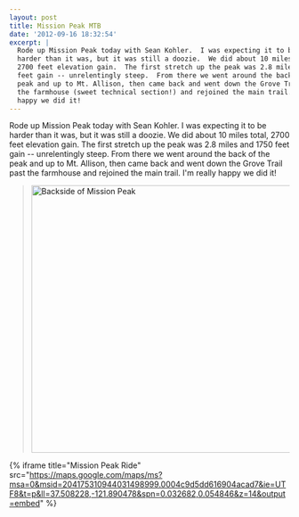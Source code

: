 ```yaml
---
layout: post
title: Mission Peak MTB
date: '2012-09-16 18:32:54'
excerpt: |
  Rode up Mission Peak today with Sean Kohler.  I was expecting it to be
  harder than it was, but it was still a doozie.  We did about 10 miles total,
  2700 feet elevation gain.  The first stretch up the peak was 2.8 miles and 1750
  feet gain -- unrelentingly steep.  From there we went around the back of the
  peak and up to Mt. Allison, then came back and went down the Grove Trail past
  the farmhouse (sweet technical section!) and rejoined the main trail.  I'm really
  happy we did it!
---
```


Rode up Mission Peak today with Sean Kohler. I was expecting it to be harder than it was, but it was still a doozie. We did about 10 miles total, 2700 feet elevation gain. The first stretch up the peak was 2.8 miles and 1750 feet gain -- unrelentingly steep. From there we went around the back of the peak and up to Mt. Allison, then came back and went down the Grove Trail past the farmhouse and rejoined the main trail. I'm really happy we did it!

> <a href="http://www.flickr.com/photos/thenobot/7992854283/" title="Backside of Mission Peak by thenobot, on Flickr"><img src="https://farm9.staticflickr.com/8295/7992854283_e4ed5a85e0_z.jpg" width="640" height="480" alt="Backside of Mission Peak"></a>

{% iframe title="Mission Peak Ride" src="https://maps.google.com/maps/ms?msa=0&msid=204175310944031498999.0004c9d5dd616904acad7&ie=UTF8&t=p&ll=37.508228,-121.890478&spn=0.032682,0.054846&z=14&output=embed" %}
